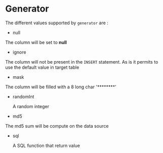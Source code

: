 # Generator

The different values supported by `generator` are :


* null

The column will be set to **null**

* ignore

The column will not be present in the `INSERT` statement. As is it permits to use the default value in target table

* mask

The column will be filled with a 8 long char '********'

* randomInt

  A random integer

* md5

The md5 sum will be compute on the data source

* sql

  A SQL function that return value